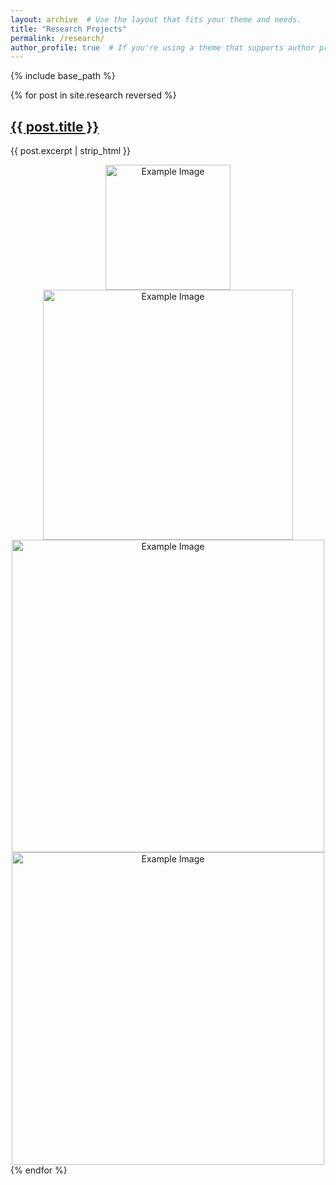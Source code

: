 ```yaml
---
layout: archive  # Use the layout that fits your theme and needs.
title: "Research Projects"
permalink: /research/
author_profile: true  # If you're using a theme that supports author profiles and yo
---
```


{% include base_path %}


{% for post in site.research reversed %}
  <div class="post-preview">
    <h2><a href="{{ site.baseurl }}{{ post.url }}">{{ post.title }}</a></h2>
    <p>{{ post.excerpt | strip_html }}</p>
    <div style="text-align: center;">
      <a href="{{ site.baseurl }}{{ post.url }}">
        <img src='https://davidhao1994.github.io/weixinghao.github.io/images/research-project-1.jpg' alt='Example Image' width='200' />
         <img src='https://davidhao1994.github.io/weixinghao.github.io/images/research-project-2.jpg' alt='Example Image' width='400' />
         <img src='https://davidhao1994.github.io/weixinghao.github.io/images/research-project-3.jpg' alt='Example Image' width='500' />
          <img src='https://davidhao1994.github.io/weixinghao.github.io/images/research-project-4.jpg' alt='Example Image' width='500' />
    </div>
    </div>
      </a>
    </div>
  </div>
{% endfor %}



